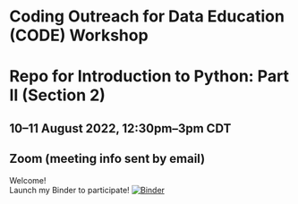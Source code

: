 # Coding Outreach for Data Education (CODE) Workshop

# Repo for Introduction to Python: Part II (Section 2)
## 10–11 August 2022, 12:30pm–3pm CDT
## Zoom (meeting info sent by email)

Welcome!<br>
Launch my Binder to participate!
[![Binder](https://mybinder.org/badge_logo.svg)](https://mybinder.org/v2/gh/somet-code/code-workshop-python-2022/HEAD)
